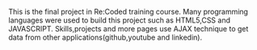 This is the final project in Re:Coded training course. Many programming languages were used to build this project such as HTML5,CSS and JAVASCRIPT.
Skills,projects and more pages use AJAX technique to get data from other applications(github,youtube and linkedin).
